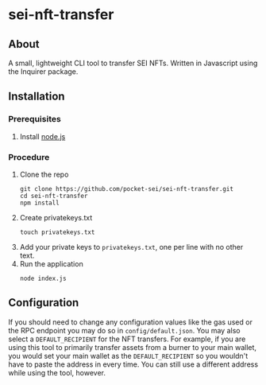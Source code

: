 # sei-nft-transfer

## About

A small, lightweight CLI tool to transfer SEI NFTs. Written in Javascript using the Inquirer package.

## Installation

### Prerequisites

1. Install [node.js](https://nodejs.org/)

### Procedure

1. Clone the repo
    ```
    git clone https://github.com/pocket-sei/sei-nft-transfer.git
    cd sei-nft-transfer
    npm install
    ```
2. Create privatekeys.txt
    ```
    touch privatekeys.txt
    ```
3. Add your private keys to `privatekeys.txt`, one per line with no other text.
4. Run the application
    ```
    node index.js
    ```

## Configuration

If you should need to change any configuration values like the gas used or the RPC endpoint you may do so in `config/default.json`. You may also select a `DEFAULT_RECIPIENT` for the NFT transfers. For example, if you are using this tool to primarily transfer assets from a burner to your main wallet, you would set your main wallet as the `DEFAULT_RECIPIENT` so you wouldn't have to paste the address in every time. You can still use a different address while using the tool, however.
